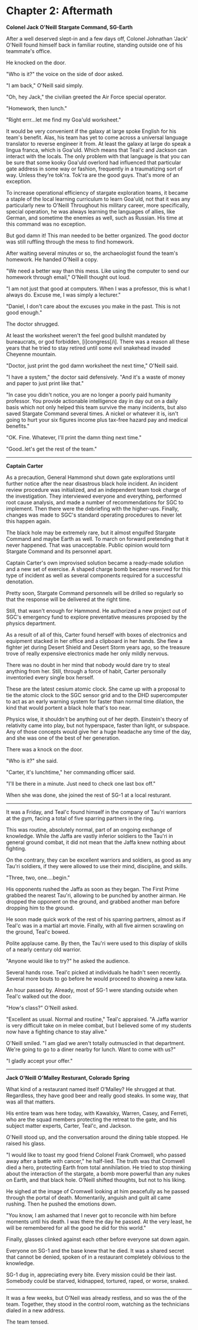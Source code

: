 # **Chapter 2: Aftermath**

**Colonel Jack O'Neill**
**Stargate Command, SG-Earth**

After a well deserved slept-in and a few days off, Colonel Johnathan 'Jack' O'Neill found himself back in familiar routine, standing outside one of his teammate's office.

He knocked on the door.

"Who is it?" the voice on the side of door asked.

"I am back," O'Neill said simply.

"Oh, hey Jack," the civilian greeted the Air Force special operator.

"Homework, then lunch."

"Right errr...let me find my Goa'uld worksheet."

It would be very convenient if the galaxy at large spoke English for his team's benefit. Alas, his team has yet to come across a universal language translator to reverse engineer it from. At least the galaxy at large do speak a lingua franca, which is Goa'uld. Which means that Teal'c and Jackson can interact with the locals. The only problem with that language is that you can be sure that some kooky Goa'uld overlord had influenced that particular gate address in some way or fashion, frequently in a traumatizing sort of way. Unless they're tok'ra. Tok'ra are the good guys. That's more of an exception.

To increase operational efficiency of stargate exploration teams, it became a staple of the local learning curriculum to learn Goa'uld, not that it was any particularly new to O'Neill Throughout his military career, more specifically, special operation, he was always learning the languages of allies, like German, and sometime the enemies as well, such as Russian. His time at this command was no exception.

But god damn it! This man needed to be better organized. The good doctor was still ruffling through the mess to find homework.

After waiting several minutes or so, the archaeologist found the team's homework. He handed O'Neill a copy.

"We need a better way than this mess. Like using the computer to send our homework through email," O'Neill thought out loud.

"I am not just that good at computers. When I was a professor, this is what I always do. Excuse me, I was simply a lecturer."

"Daniel, I don't care about the excuses you make in the past. This is not good enough."

The doctor shrugged.

At least the worksheet weren't the feel good bullshit mandated by bureaucrats, or god forbidden, [i]congress[/i]. There was a reason all these years that he tried to stay retired until some evil snakehead invaded Cheyenne mountain.

"Doctor, just print the god damn worksheet the next time," O'Neill said.

"I have a system," the doctor said defensively. "And it's a waste of money and paper to just print like that."

"In case you didn't notice, you are no longer a poorly paid humanity professor. You provide actionable intelligence day in day out on a daily basis which not only helped this team survive the many incidents, but also saved Stargate Command several times. A nickel or whatever it is, isn't going to hurt your six figures income plus tax-free hazard pay and medical benefits."

"OK. Fine. Whatever, I'll print the damn thing next time."

"Good..let's get the rest of the team."

***
**Captain Carter**

As a precaution, General Hammond shut down gate explorations until further notice after the near disastrous black hole incident. An incident review procedure was initialized, and an independent team took charge of the investigation. They interviewed everyone and everything, performed root cause analysis, and made a number of recommendations for SGC to implement. Then there were the debriefing with the higher-ups. Finally, changes was made to SGC's standard operating procedures to never let this happen again.

The black hole may be extremely rare, but it almost engulfed Stargate Command and maybe Earth as well. To march on forward pretending that it never happened. That was unacceptable. Public opinion would torn Stargate Command and its personnel apart.

Captain Carter's own improvised solution became a ready-made solution and a new set of exercise. A shaped charge bomb became reserved for this type of incident as well as several components required for a successful denotation.

Pretty soon, Stargate Command personnels will be drilled so regularly so that the response will be delivered at the right time.

Still, that wasn't enough for Hammond. He authorized a new project out of SGC's emergency fund to explore preventative measures proposed by the physics department.

As a result of all of this, Carter found herself with boxes of electronics and equipment stacked in her office and a clipboard in her hands. She flew a fighter jet during Desert Shield and Desert Storm years ago, so the treasure trove of really expensive electronics made her only mildly nervous.

There was no doubt in her mind that nobody would dare try to steal anything from her. Still, through a force of habit, Carter personally inventoried every single box herself.

These are the latest cesium atomic clock. She came up with a proposal to tie the atomic clock to the SGC sensor grid and to the DHD supercomputer to act as an early warning system for faster than normal time dilation, the kind that would portent a black hole that's too near.

Physics wise, it shouldn't be anything out of her depth. Einstein's theory of relativity came into play, but not hyperspace, faster than light, or subspace. Any of those concepts would give her a  huge headache any time of the day, and she was one of the best of her generation.

There was a knock on the door.

"Who is it?" she said.

"Carter, it's lunchtime," her commanding officer said.

"I'll be there in a minute. Just need to check one last box off."

When she was done, she joined the rest of SG-1 at a local resturant.

***

It was a Friday, and Teal'c found himself in the company of Tau'ri warriors at the gym, facing a total of five sparring partners in the ring.

This was routine, absolutely normal, part of an ongoing exchange of knowledge. While the Jaffa are vastly inferior soldiers to the Tau'ri in general ground combat, it did not mean that the Jaffa knew nothing about fighting.

On the contrary, they can be excellent warriors and soldiers, as good as any Tau'ri soldiers, if they were allowed to use their mind, discipline, and skills.

"Three, two, one....begin."

His opponents rushed the Jaffa as soon as they began. The First Prime grabbed the nearest Tau'ri, allowing to be punched by another airman. He dropped the opponent on the ground, and grabbed another man before dropping him to the ground.

He soon made quick work of the rest of his sparring partners, almost as if Teal'c was in a martial art movie. Finally, with all five airmen scrawling on the ground, Teal'c bowed.

Polite applause came. By then, the Tau'ri were used to this display of skills of a nearly century old warrior.

"Anyone would like to try?" he asked the audience.

Several hands rose. Teal'c picked at individuals he hadn't seen recently. Several more bouts to go before he would proceed to showing a new kata.

An hour passed by. Already, most of SG-1 were standing outside when Teal'c walked out the door.

"How's class?" O'Neill asked.

"Excellent as usual. Normal and routine," Teal'c appraised. "A Jaffa warrior is very difficult take on in melee combat, but I believed some of my students now have a fighting chance to stay alive."

O'Neill smiled. "I am glad we aren't totally outmuscled in that department. We're going to go to a diner nearby for lunch. Want to come with us?"

"I gladly accept your offer."

***
**Jack O'Neill**
**O'Malley Resturant, Colorado Spring**

What kind of a restaurant named itself O'Malley? He shrugged at that. Regardless, they have good beer and really good steaks. In some way, that was all that matters.

His entire team was here today, with Kawalsky, Warren, Casey, and Ferreti, who are the squad members protecting the retreat to the gate, and his subject matter experts, Carter, Teal'c, and Jackson.

O'Neill stood up, and the conversation around the dining table stopped. He raised his glass.

"I would like to toast my good friend Colonel Frank Cromwell, who passed away after a battle with cancer," he half-lied. The truth was that Cromwell died a hero, protecting Earth from total annihilation. He tried to stop thinking about the interaction of the stargate, a bomb more powerful than any nukes on Earth, and that black hole. O'Neill shifted thoughts, but not to his liking.

He sighed at the image of Cromwell looking at him peacefully as he passed through the portal of death. Momentarily, anguish and guilt all came rushing. Then he pushed the emotions down.

"You know, I am ashamed that I never got to reconcile with him before moments until his death. I was there the day he passed. At the very least, he will be remembered for all the good he did for this world."

Finally, glasses clinked against each other before everyone sat down again.

Everyone on SG-1 and the base knew that he died. It was a shared secret that cannot be denied, spoken of in a restaurant completely oblivious to the knowledge.

SG-1 dug in, appreciating every bite. Every mission could be their last. Somebody could be starved, kidnapped, tortured, raped, or worse, snaked.

***

It was a few weeks, but O'Neil was already restless, and so was the of the team. Together, they stood in the control room, watching as the technicians dialed in a new address.

The team tensed.
